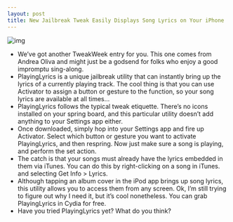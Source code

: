 ```yaml
---
layout: post
title: New Jailbreak Tweak Easily Displays Song Lyrics on Your iPhone
---
```

![img](http://media.idownloadblog.com/wp-content/uploads/2011/07/Photo-Jul-12-2-50-27-AM-e1310457816160.png)
* We’ve got another TweakWeek entry for you. This one comes from Andrea Oliva and might just be a godsend for folks who enjoy a good impromptu sing-along.
* PlayingLyrics is a unique jailbreak utility that can instantly bring up the lyrics of a currently playing track. The cool thing is that you can use Activator to assign a button or gesture to the function, so your song lyrics are available at all times…
* PlayingLyrics follows the typical tweak etiquette. There’s no icons installed on your spring board, and this particular utility doesn’t add anything to your Settings app either.
* Once downloaded, simply hop into your Settings app and fire up Activator. Select which button or gesture you want to activate PlayingLyrics, and then respring. Now just make sure a song is playing, and perform the set action.
* The catch is that your songs must already have the lyrics embedded in them via iTunes. You can do this by right-clicking on a song in iTunes. and selecting Get Info > Lyrics.
* Although tapping an album cover in the iPod app brings up song lyrics, this utility allows you to access them from any screen. Ok, I’m still trying to figure out why I need it, but it’s cool nonetheless. You can grab PlayingLyrics in Cydia for free.
* Have you tried PlayingLyrics yet? What do you think?

